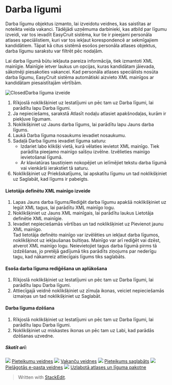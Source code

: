 # Darba līgumi

Darba līgumu objektus izmanto, lai izveidotu veidnes, kas saistītas ar noteikta veida vakanci. Tādējādi uzņēmuma darbinieki, kas atbild par līgumu izveidi, var tos ievadīt EasyCruit sistēma, kur tie ir pieejami personāla atlases speciālistiem, kuri var tos iekļaut korespondencē ar sekmīgajiem kandidātiem. Tāpat kā citus sistēmā esošos personāla atlases objektus, darba līgumu sarakstu var filtrēt pēc nodaļām.

Lai darba līgumā būtu iekļauta pareiza informācija, tiek izmantoti XML mainīgie. Mainīgie ietver laukus un opcijas, kuras kandidātam jāievada, sākotnēji piesakoties vakancei. Kad personāla atlases speciālists nosūta darba līgumu, EasyCruit sistēma automātiski aizvieto XML mainīgos ar kandidātam piesaistītajām vērtībām.

![Closed](../Skins/Default/Stylesheets/Images/transparent.gif)Darba līguma izveide

1.  Rīkjoslā noklikšķiniet uz  Iestatījumi  un pēc tam uz  Darba līgumi, lai parādītu lapu  Darba līgumi.
2.  Ja nepieciešams, sarakstā  Atlasīt nodaļu  atlasiet apakšnodaļas, kurām ir piekļuve līgumam.
3.  Noklikšķiniet uz  Jauns darba līgums, lai parādītu lapu  Jauns darba līgums.
4.  Laukā  Darba līguma nosaukums  ievadiet nosaukumu.
5.  Sadaļā  Darba līgums  ievadiet līguma saturu:
    -   Izdariet labo klikšķi vietā, kurā vēlaties ievietot XML mainīgo. Tiek parādīta pieejamo mainīgo saīšņu izvēlne. Izvēlieties mainīgo ievietošanai līgumā.
    -   Ar klaviatūras taustiņiem nokopējiet un ielīmējiet tekstu darba līgumā vai vienkārši ierakstiet tā saturu.
6.  Noklikšķiniet uz  Priekšskatījums, lai apskatītu līgumu un tad noklikšķiniet uz  Saglabāt, kad līgums ir pabeigts.

#### Lietotāja definētu XML mainīgo izveide

1.  Lapas  Jauns darba līgums/Rediģēt darba līgumu  apakšā noklikšķiniet uz  Iegūt XML tagus, lai parādītu XML mainīgo logu.
2.  Noklikšķiniet uz  Jauns XML mainīgais, lai parādītu laukus  Lietotāja definētie XML mainīgie.
3.  Ievadiet nepieciešamās vērtības un tad noklikšķiniet uz  Pievienot jaunu XML mainīgo.  
    Tad lietotāja definēto mainīgo var izvēlēties un iekļaut darba līgumos, noklikšķinot uz iekļaušanas bultiņas. Mainīgo var arī rediģēt vai dzēst, atverot XML mainīgo logu. Neievietojiet tagus darba līgumā pirms tā izdzēšanas, jo pretējā gadījumā tiks parādīts ziņojums par nederīgu tagu, kad nākamreiz attiecīgais līgums tiks saglabāts.

#### Esoša darba līguma rediģēšana un aplūkošana

1.  Rīkjoslā noklikšķiniet uz  Iestatījumi  un pēc tam uz  Darba līgumi, lai parādītu lapu  Darba līgumi.
2.  Attiecīgajā veidnē noklikšķiniet uz zīmuļa ikonas, veiciet nepieciešamās izmaiņas un tad noklikšķiniet uz  Saglabāt.

#### Darba līguma dzēšana

1.  Rīkjoslā noklikšķiniet uz  Iestatījumi  un pēc tam uz  Darba līgumi, lai parādītu lapu  Darba līgumi.
2.  Noklikšķiniet uz miskastes ikonas un pēc tam uz  Labi, kad parādās dzēšanas uzvedne.

##### Skatīt arī:

![](../Resources/Images/icon-document-link.png)  [Pieteikumu veidnes](application_templates.htm)
![](../Resources/Images/icon-document-link.png)  [Vakanču veidnes](vacancy_templates.htm)
![](../Resources/Images/icon-document-link.png)  [Pieteikums saglabāts](application_saved.htm)
![](../Resources/Images/icon-document-link.png)  [Pielāgotās e-pasta veidnes](customizable_email_templates.htm)
![](../Resources/Images/icon-document-link.png)  [Uzlabotā atlases un līguma pakotne](advanced_selection_and_contraction_pack.htm)


> Written with [StackEdit](https://stackedit.io/).
<!--stackedit_data:
eyJoaXN0b3J5IjpbLTE3NDczNTI0MjddfQ==
-->